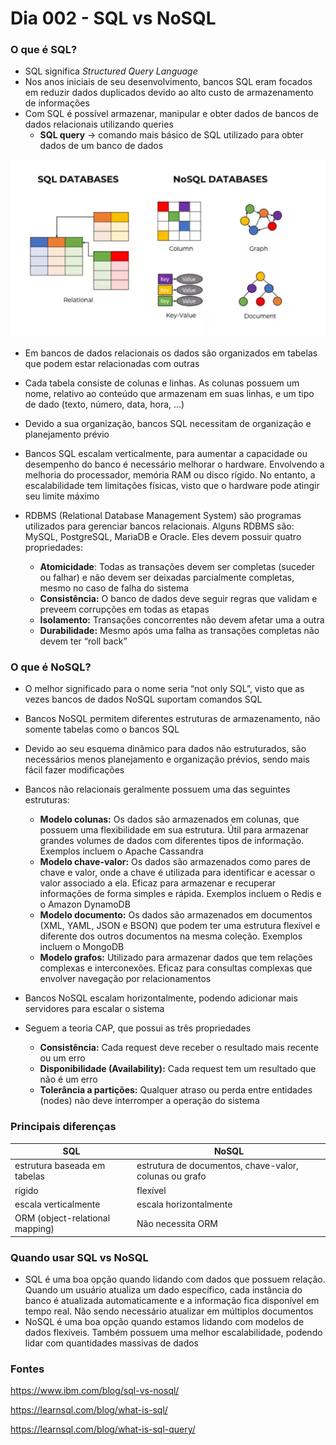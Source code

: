 # Dia 002 - SQL vs NoSQL

### O que é SQL?
- SQL significa *Structured Query Language*
- Nos anos iniciais de seu desenvolvimento, bancos SQL eram focados em reduzir dados duplicados devido ao alto custo de armazenamento de informações
- Com SQL é possível armazenar, manipular e obter dados de bancos de dados relacionais utilizando queries
    - **SQL query** → comando mais básico de SQL utilizado para obter dados de um banco de dados

![SQL e NoSQL](sql_nosql.png)

- Em bancos de dados relacionais os dados são organizados em tabelas que podem estar relacionadas com outras
- Cada tabela consiste de colunas e linhas. As colunas possuem um nome, relativo ao conteúdo que armazenam em suas linhas, e um tipo de dado (texto, número, data, hora, …)



- Devido a sua organização, bancos SQL necessitam de organização e planejamento prévio
- Bancos SQL escalam verticalmente, para aumentar a capacidade ou desempenho do banco é necessário melhorar o hardware. Envolvendo a melhoria do processador, memória RAM ou disco rígido. No entanto, a escalabilidade tem limitações físicas, visto que o hardware pode atingir seu limite máximo
- RDBMS (Relational Database Management System) são programas utilizados para gerenciar bancos relacionais. Alguns RDBMS são: MySQL, PostgreSQL, MariaDB e Oracle. Eles devem possuir quatro propriedades:
    - **Atomicidade**: Todas as transações devem ser completas (suceder ou falhar) e não devem ser deixadas parcialmente completas, mesmo no caso de falha do sistema
    - **Consistência:** O banco de dados deve seguir regras que validam e preveem corrupções em todas as etapas
    - **Isolamento:** Transações concorrentes não devem afetar uma a outra
    - **Durabilidade:** Mesmo após uma falha as transações completas não devem ter “roll back”


### O que é NoSQL?
- O melhor significado para o nome seria “not only SQL”, visto que as vezes bancos de dados NoSQL suportam comandos SQL
- Bancos NoSQL permitem diferentes estruturas de armazenamento, não somente tabelas como o bancos SQL
- Devido ao seu esquema dinâmico para dados não estruturados, são necessários menos planejamento e organização prévios, sendo mais fácil fazer modificações
- Bancos não relacionais geralmente possuem uma das seguintes estruturas:
    - **Modelo colunas:** Os dados são armazenados em colunas, que possuem uma flexibilidade em sua estrutura. Útil para armazenar grandes volumes de dados com diferentes tipos de informação. Exemplos incluem o Apache Cassandra
    - **Modelo chave-valor:** Os dados são armazenados como pares de chave e valor, onde a chave é utilizada para identificar e acessar o valor associado a ela. Eficaz para armazenar e recuperar informações de forma simples e rápida. Exemplos incluem o Redis e o Amazon DynamoDB
    - **Modelo documento:** Os dados são armazenados em documentos (XML, YAML, JSON e BSON) que podem ter uma estrutura flexível e diferente dos outros documentos na mesma coleção. Exemplos incluem o MongoDB
    - **Modelo grafos:** Utilizado para armazenar dados que tem relações complexas e interconexões. Eficaz para consultas complexas que envolver navegação por relacionamentos



- Bancos NoSQL escalam horizontalmente, podendo adicionar mais servidores para escalar o sistema
- Seguem a teoria CAP, que possui as três propriedades
    - **Consistência:** Cada request deve receber o resultado mais recente ou um erro
    - **Disponibilidade (Availability):** Cada request tem um resultado que não é um erro
    - **Tolerância a partições:** Qualquer atraso ou perda entre entidades (nodes) não deve interromper a operação do sistema

### Principais diferenças

| SQL | NoSQL |
| --- | --- |
| estrutura baseada em tabelas | estrutura de documentos, chave-valor, colunas ou grafo |
| rígido | flexível |
| escala verticalmente | escala horizontalmente |
| ORM (object-relational mapping) | Não necessita ORM |

### Quando usar SQL vs NoSQL

- SQL é uma boa opção quando lidando com dados que possuem relação. Quando um usuário atualiza um dado específico, cada instância do banco é atualizada automaticamente e a informação fica disponível em tempo real. Não sendo necessário atualizar em múltiplos documentos
- NoSQL é uma boa opção quando estamos lidando com modelos de dados flexíveis. Também possuem uma melhor escalabilidade, podendo lidar com quantidades massivas de dados

### Fontes

https://www.ibm.com/blog/sql-vs-nosql/

https://learnsql.com/blog/what-is-sql/

https://learnsql.com/blog/what-is-sql-query/
